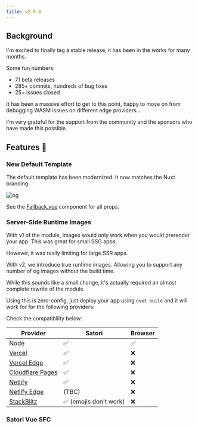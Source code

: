 ```yaml
---
title: v2.0.0
---
```


## Background

I'm excited to finally tag a stable release, it has been in the works for many months.

Some fun numbers:
- 71 beta releases
- 285+ commits, hundreds of bug fixes
- 25+ issues closed

It has been a massive effort to get to this point,
happy to move on from debugging WASM issues on different edge providers...

I'm very grateful for the support from the community and the sponsors
who have made this possible.

## Features :rocket:

### New Default Template

The default template has been modernized. It now matches the Nuxt branding.

![og](https://github.com/harlan-zw/nuxt-og-image/assets/5326365/f5ce95f7-cd91-482c-9f22-4f4d9ae5f518)

See the [Fallback.vue](https://github.com/harlan-zw/nuxt-og-image/blob/main/src/runtime/components/OgImageTemplate/Fallback.vue) component for all props.

### Server-Side Runtime Images

With v1 of the module, images would only work when you would prerender your app. This was great for small SSG apps.

However, it was really limiting for large SSR apps.

With v2, we introduce true runtime images.
Allowing you to support any number of og images without the build time.

While this sounds like a small change, it's actually required an almost complete rewrite of the module.

Using this is zero-config, just deploy your app using `nuxt build` and it will work for for the following providers:

Check the compatibility below:

| Provider                                                                        | Satori                | Browser |
|---------------------------------------------------------------------------------|-----------------------|---------|
| Node                                                                            | ✅                     | ✅       |
| [Vercel](https://nuxt-og-image-playground.vercel.app/)                          | ✅                     | ❌    |
| [Vercel Edge](https://nuxt-og-image-playground-gkdt.vercel.app/)                | ✅                     | ❌       |
| [Cloudflare Pages](https://nuxt-og-image-playground.pages.dev/)                 | ✅                     | ❌       |
| [Netlify](https://nuxt-og-image-playground-netlify.netlify.app/)                | ✅                     | ❌       |
| [Netlify Edge](https://nuxt-og-image-playground-netlify-edge.netlify.app/)      | (TBC)                 | ❌       |
| [StackBlitz](https://stackblitz.com/edit/nuxt-starter-pxs3wk?file=package.json) | ✅ (emojis don't work) | ❌       |

### Satori Vue SFC <style> Support

When using the Satori browser, you can now use the `<style>` tag in your Vue SFCs. This comes in handy as Satori's Tailwind support is limited.

It supports any preprocessor that you're using.

```vue
<template>
  <div>
    <h1>Hello World</h1>
  </div>
</template>

<style>
h1 {
  font-size: 100px;
  text-align: center;
}
</style>
```

For this to work, it will inline any styles, so they can be supported by the Satori parser.

### Custom Font Support

You can now use any font that you want in your images with a simple config.

```ts
export default defineOgImage({
  ogImage: {
    fonts: [
      'Inter:400', // loads from google
      {
        name: 'optieinstein',
        weight: 800,
        path: '/OPTIEinstein-Black.otf', // loads locally
      }
    ],
  }
})
```

You can learn more on the [Custom Fonts](/og-image/guides/custom-fonts) page.

### Playground: Editable Props

The playground now supports editing the props of the image. This is useful for testing out different configurations.

<img alt="OG Image editing" src="/og-image-editing.png"/>

### Nuxt Icon Support

You can now use [Nuxt Icons](https://github.com/nuxt-modules/icon) in your images.

```vue
<template>
  <div>
    <Icon name="logos:nuxt-icon" />
  </div>
</template>
```

### New Component Folder

The new recommendation for components is to put them inside the `OgImage` folder.

Any components in this folder will be configured to be a Nuxt Island. You can extend the folders by using the `componentDirs` option if you prefer your own convention. Setting up components in this dir will also allow you to reference the component using a shorthand instead of the full path.

For example, a component at `./components/OgImage/Foo.vue` can be referenced as:

```ts
defineOgImage({
  component: 'Foo' // foo, OgImageFoo and og-image-foo will also work
})
```

Otherwise, any island components set up with the previous convention will still work.

### New composable / component API

A cleaner, simpler API for defining your og images.

```ts
defineOgImage(options)
```

```vue
<template>
  <OgImage />
</template>
```

The old API is deprecated but will still work.

### Runtime Cache

Server-Side rendered images will now be cached by default. This will speed up the time to first byte for your images
and reduce the load on your server.

See the [Cache](/og-image/guides/cache) page for more details.

### Nuxt Site Config

The `siteUrl` config was required for prerendering the og:image to an absolute path, this is now deprecated.

Instead, [nuxt-site-config](https://github.com/harlan-zw/nuxt-site-config) is used which automatically sets the URL
for some environments.

See the [Prerendering Images](/og-image/guides/prerendering-images) page for more details.

## Deprecations and Breaking Changes

### API Changes

The following options have been removed from nuxt.config:

- `host`, `siteUrl` - see [prerendering-images](/og-image/guides/prerendering-images) for details.
- `forcePrerender` - removed, not needed
- `satoriProvider` - removed use `runtimeSatori`
- `browserProvider` - removed use `runtimeBrowser`
- `experimentalInlineWasm` - removed, this is now automatic based on environment
- `experimentalRuntimeBrowser` - removed, this is now automatic based on environment

The following options have been deprecated from the `defineOgImage` options:

- `static` - use `cache` instead

If you were referencing the old default template, you will need to update it.

- `OgImageBasic` - remove the property, allow the fallback to be selected automatically

Composables & Components:

- `defineOgImageStatic()` is deprecated, use `defineOgImage()` (default behaviour is to cache), if you want to be verbose you can use `defineOgImageCached()` or `<OgImageCached />`
-  `<OgImageStatic />` is deprecated, use `<OgImage />`
- `defineOgImageDynamic()` is deprecated, use `defineOgImageWithoutCache()`
- `<OgImageDynamic />` is deprecated, use `<OgImageWithoutCache />`

### Behaviour Changes

If you were using the runtime browser previously, you will need to manually opt-in for it to work in production.

```ts
export default defineNuxtConfig({
  ogImage: {
    runtimeBrowser: true
  }
})
```
